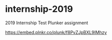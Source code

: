# internship-2019
2019 Internship Test
Plunker assignment

https://embed.plnkr.co/plunk/f8PvZJpBXL9IMhzy
